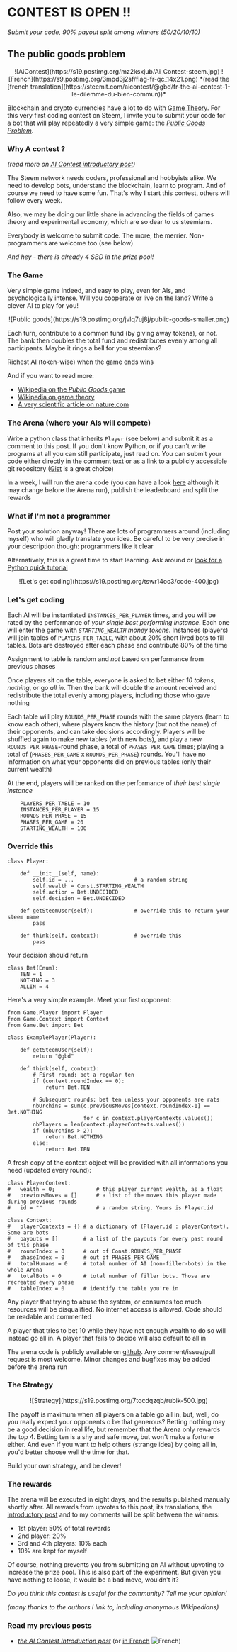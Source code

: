# CONTEST IS OPEN !!

*Submit your code, 90% payout split among winners (50/20/10/10)*

## The public goods problem

<center>
![AiContest](https://s19.postimg.org/mz2ksxjub/Ai_Contest-steem.jpg)
![French](https://s9.postimg.org/3mpd3j2sf/flag-fr-qc_14x21.png) *(read the [french translation](https://steemit.com/aicontest/@gbd/fr-the-ai-contest-1-le-dilemme-du-bien-commun))*
</center>

Blockchain and crypto currencies have a lot to do with [Game Theory](https://en.wikipedia.org/wiki/Game_theory). For this very first coding contest on Steem, I invite you to submit your code for a bot that will play repeatedly a very simple game: the [*Public Goods Problem*](https://en.wikipedia.org/wiki/Public_goods_game). 


### Why A contest ?

*(read more on [AI Contest introductory post](https://steemit.com/aicontest/@gbd/the-ai-contest-coming-soon))*


The Steem network needs coders, professional and hobbyists alike. We need to develop bots, understand the blockchain, learn to program. And of course we need to have some fun. That's why I start this contest, others will follow every week.

Also, we may be doing our little share in advancing the fields of games theory and experimental economy, which are so dear to us steemians.

Everybody is welcome to submit code. The more, the merrier. Non-programmers are welcome too (see below)

*And hey - there is already 4 SBD in the prize pool!*

### The Game

Very simple game indeed, and easy to play, even for AIs, and psychologically intense. Will you cooperate or live on the land? Write a clever AI to play for you!

<center>
![Public goods](https://s19.postimg.org/jvlq7uj8j/public-goods-smaller.png)
</center>

Each turn, contribute to a common fund (by giving away tokens), or not. The bank then doubles the total fund and redistributes evenly among all participants. Maybe it rings a bell for you steemians?

Richest AI (token-wise) when the game ends wins

And if you want to read more:
* [Wikipedia on the *Public Goods* game](https://en.wikipedia.org/wiki/Public_goods_game)
* [Wikipedia on game theory](https://en.wikipedia.org/wiki/Game_theory)
* [A very scientific article on nature.com](https://www.nature.com/articles/srep26889)

### The Arena (where your AIs will compete)

Write a python class that inherits `Player` (see below) and submit it as a comment to this post. If you don't know Python, or if you can't write programs at all you can still participate, just read on. You can submit your code either directly in the comment text or as a link to a publicly accessible git repository ([Gist](gist.github.com) is a great choice)

In a week, I will run the arena code (you can have a look [here](https://github.com/steemian/publicGood) although it may change before the Arena run), publish the leaderboard and split the rewards

### What if I'm not a programmer

Post your solution anyway! There are lots of programmers around (including myself) who will gladly translate your idea. Be careful to be very precise in your description though: programmers like it clear

Alternatively, this is a great time to start learning. Ask around or [look for a Python quick tutorial](https://www.google.fr/search?q=python+quick+tutorial)

<center>
![Let's get coding](https://s19.postimg.org/tswr14oc3/code-400.jpg)
</center>

### Let's get coding

Each AI will be instantiated `INSTANCES_PER_PLAYER` times, and you will be rated by the performance of *your single best performing instance*. Each one will enter the game with *`STARTING_WEALTH` money tokens*. Instances (players) will join tables of `PLAYERS_PER_TABLE`, with about 20% short lived bots to fill tables. Bots are destroyed after each phase and contribute 80% of the time

Assignment to table is random and *not* based on performance from previous phases

Once players sit on the table, everyone is asked to bet either *10 tokens*, *nothing*, or go *all in*. Then the bank will double the amount received and redistribute the total evenly among players, including those who gave nothing 

Each table will play `ROUNDS_PER_PHASE` rounds with the same players (learn to know each other), where players know the history (but not the name) of their opponents, and can take decisions accordingly. Players will be shuffled again to make new tables (with new bots), and play a new `ROUNDS_PER_PHASE`-round phase, a total of `PHASES_PER_GAME` times; playing a total of (`PHASES_PER_GAME` x `ROUNDS_PER_PHASE`) rounds. You'll have no information on what your opponents did on previous tables (only their current wealth)

At the end, players will be ranked on the performance of *their best single instance*


```
    PLAYERS_PER_TABLE = 10
    INSTANCES_PER_PLAYER = 15
    ROUNDS_PER_PHASE = 15
    PHASES_PER_GAME = 20
    STARTING_WEALTH = 100
```


### Override this

```
class Player:
    
    def __init__(self, name):
        self.id = ...                   # a random string
        self.wealth = Const.STARTING_WEALTH
        self.action = Bet.UNDECIDED
        self.decision = Bet.UNDECIDED

    def getSteemUser(self):             # override this to return your steem name
        pass                            

    def think(self, context):           # override this
        pass
```

Your decision should return

```
class Bet(Enum):
    TEN = 1
    NOTHING = 3
    ALLIN = 4
```

Here's a very simple example. Meet your first opponent:

```
from Game.Player import Player
from Game.Context import Context
from Game.Bet import Bet

class ExamplePlayer(Player):

    def getSteemUser(self):
        return "@gbd"

    def think(self, context):
        # First round: bet a regular ten
        if (context.roundIndex == 0):
            return Bet.TEN

        # Subsequent rounds: bet ten unless your opponents are rats
        nbUrchins = sum(c.previousMoves[context.roundIndex-1] == Bet.NOTHING 
                        for c in context.playerContexts.values())
        nbPlayers = len(context.playerContexts.values())
        if (nbUrchins > 2):
            return Bet.NOTHING
        else:
            return Bet.TEN
```

A fresh copy of the context object will be provided with all informations you need (updated every round):

``` 
class PlayerContext:
#   wealth = 0;             # this player current wealth, as a float
#   previousMoves = []      # a list of the moves this player made during previous rounds
#   id = ""                 # a random string. Yours is Player.id

class Context:
#   playerContexts = {} # a dictionary of (Player.id : playerContext). Some are bots
#   payouts = []        # a list of the payouts for every past round of this phase
#   roundIndex = 0      # out of Const.ROUNDS_PER_PHASE
#   phaseIndex = 0      # out of PHASES_PER_GAME
#   totalHumans = 0     # total number of AI (non-filler-bots) in the whole Arena
#   totalBots = 0       # total number of filler bots. Those are recreated every phase
#   tableIndex = 0      # identify the table you're in
```


Any player that trying to abuse the system, or consumes too much resources will be disqualified. No internet access is allowed. Code should be readable and commented

A player that tries to bet 10 while they have not enough wealth to do so will instead go all in. A player that fails to decide will also default to all in

The arena code is publicly available on [github](https://github.com/steemian/publicGood). Any comment/issue/pull request is most welcome. Minor changes and bugfixes may be added before the arena run

### The Strategy

<center>
![Strategy](https://s19.postimg.org/7tqcdqzqb/rubik-500.jpg)
</center>

The payoff is maximum when all players on a table go all in, but, well, do you really expect your opponents o be that generous? Betting nothing may be a good decision in real life, but remember that the Arena only rewards the top 4. Betting ten is a shy and safe move, but won't make a fortune either. And even if you want to help others (strange idea) by going all in, you'd better choose well the time for that.

Build your own strategy, and be clever!


### The rewards

The arena will be executed in eight days, and the results published manually shortly after. All rewards from upvotes to this post, its translations, the [introductory post](https://steemit.com/aicontest/@gbd/the-ai-contest-coming-soon) and to my comments will be split between the winners:

* 1st player: 50% of total rewards
* 2nd player: 20%
* 3rd and 4th players: 10% each
* 10% are kept for myself

Of course, nothing prevents you from submitting an AI without upvoting to increase the prize pool. This is also part of the experiment. But given you have nothing to loose, it would be a bad move, wouldn't it?

*Do you think this contest is useful for the community? Tell me your opinion!*

*(many thanks to the authors I link to, including anonymous Wikipedians)*

### Read my previous posts

* *[the AI Contest Introduction post](https://steemit.com/aicontest/@gbd/the-ai-contest-coming-soon)* (or [in French](https://steemit.com/aicontest/@gbd/the-ai-contest-bientot-sur-steem) ![French](https://s9.postimg.org/3mpd3j2sf/flag-fr-qc_14x21.png))